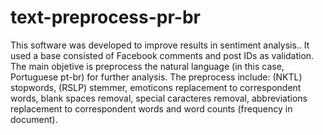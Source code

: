 # text-preprocess-pr-br
This software was developed to improve results in sentiment analysis.. It used a base consisted of Facebook comments and post IDs as validation. The main objetive is preprocess the natural language (in this case, Portuguese pt-br) for further analysis. The preprocess include: (NKTL) stopwords, (RSLP) stemmer, emoticons replacement to correspondent words, blank spaces removal, special caracteres removal, abbreviations replacement to correspondent words and word counts (frequency in document). 
